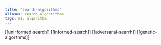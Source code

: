 ```yaml
---
title: "search-algorithms"
aliases: search algortithms
tags: AI, algorithm
---
```


[[uninformed-search]]
[[informed-search]]
[[adversarial-search]]
[[genetic-algorithms]]